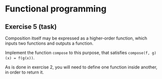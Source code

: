 # Functional programming

## Exercise 5 (task)

Composition itself may be expressed as a higher-order function, which inputs two functions and outputs a function.

Implement the function `compose` to this purpose, that satisfies `compose(f, g)(x) = f(g(x))`.

As is done in exercise 2, you will need to define one function inside another, in order to return it.
